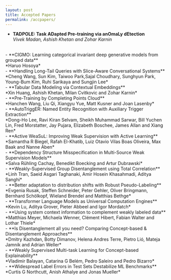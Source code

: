 ```yaml
---
layout: post
title: Accepted Papers
permalink: /accpapers/
---
```


- **TADPOLE: Task ADapted Pre-training via anOmaLy dEtection**<br>*Vivek Madan, Ashish Khetan and Zohar Karnin*
<br>
- **CIGMO: Learning categorical invariant deep generative models from grouped data**<br>*Haruo Hosoya*
<br>
- **Handling Long-Tail Queries with Slice-Aware Conversational Systems**<br>*Cheng Wang, Sun Kim, Taiwoo Park,Sajal Choudhary, Sunghyun Park, Young-Bum Kim, Ruhi Sarikaya and Sungjin Lee*
<br>
- **Tabular Data Modeling via Contextual Embeddings**<br>*Xin Huang, Ashish Khetan, Milan Cvitkovic and Zohar Karnin*
<br>
- **Pre-Training by Completing Points Cloud**<br>*Hanchen Wang, Liu Qi, Xiangyu Yue, Matt Kusner and Joan Lasenby*
<br>
- **AutoTriggER: Named Entity Recognition with Auxiliary Trigger Extraction**<br>*Dong-Ho Lee, Ravi Kiran Selvam, Sheikh Muhammad Sarwar, Bill Yuchen Lin, Fred Morstatter, Jay Pujara, Elizabeth Boschee, James Allan and Xiang Ren*
<br>
- **Active WeaSuL: Improving Weak Supervision with Active Learning**<br>*Samantha R Biegel, Rafah El-Khatib, Luiz Otavio Vilas Boas Oliveira, Max Baak and Nanne Aben*
<br>
- **Dependency Structure Misspecification in Multi-Source Weak Supervision Models**<br>*Salva Rühling Cachay, Benedikt Boecking and Artur Dubrawski*
<br>
- **Weakly-Supervised Group Disentanglement using Total Correlation**<br>*Linh Tran, Saeid Asgari Taghanaki, Amir Hosein Khasahmadi, Aditya Sanghi*
<br>
- **Better adaptation to distribution shifts with Robust Pseudo-Labeling**<br>*Evgenia Rusak, Steffen Schneider, Peter Gehler, Oliver Bringmann, Bernhard Schölkopf, Wieland Brendel and Matthias Bethge*
<br>
- **Transformer Language Models as Universal Computation Engines**<br>*Kevin Lu, Aditya Grover, Pieter Abbeel and Igor Mordatch*
<br>
- **Using system context information to complement weakly labeled data**<br>*Matthias Meyer, Michaela Wenner, Clément Hibert, Fabian Walter and Lothar Thiele*
<br>
- **Is Disentanglement all you need? Comparing Concept-based & Disentanglement Approaches**<br>*Dmitry Kazhdan, Botty Dimanov, Helena Andres Terre, Pietro Lió, Mateja Jamnik and Adrian Weller*
<br>
- **Weakly Supervised Multi-task Learning for Concept-based Explainability**<br>*Vladimir Balayan, Catarina G Belém, Pedro Saleiro and Pedro Bizarro*
<br>
- **Widespread Label Errors in Test Sets Destabilize ML Benchmarks**<br>*Curtis G Northcutt, Anish Athalye and Jonas Mueller*
<br>
